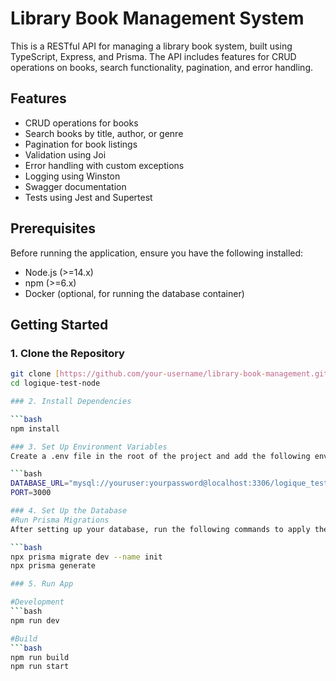 # Library Book Management System

This is a RESTful API for managing a library book system, built using TypeScript, Express, and Prisma. The API includes features for CRUD operations on books, search functionality, pagination, and error handling. 

## Features
- CRUD operations for books
- Search books by title, author, or genre
- Pagination for book listings
- Validation using Joi
- Error handling with custom exceptions
- Logging using Winston
- Swagger documentation
- Tests using Jest and Supertest

## Prerequisites

Before running the application, ensure you have the following installed:

- Node.js (>=14.x)
- npm (>=6.x)
- Docker (optional, for running the database container)

## Getting Started

### 1. Clone the Repository

```bash
git clone [https://github.com/your-username/library-book-management.git](https://github.com/dev-amirmufid/logique-test-node-js.git)
cd logique-test-node

### 2. Install Dependencies

```bash
npm install

### 3. Set Up Environment Variables
Create a .env file in the root of the project and add the following environment variables:

```bash
DATABASE_URL="mysql://youruser:yourpassword@localhost:3306/logique_test_db"
PORT=3000

### 4. Set Up the Database
#Run Prisma Migrations
After setting up your database, run the following commands to apply the database migrations:

```bash
npx prisma migrate dev --name init
npx prisma generate

### 5. Run App

#Development
```bash
npm run dev

#Build
```bash
npm run build
npm run start



